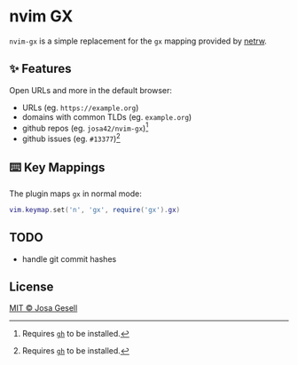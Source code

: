 # nvim GX

`nvim-gx` is a simple replacement for the `gx` mapping provided by
[netrw](https://github.com/neovim/neovim/blob/ea2658e1f7a0791f7bf5b1da2417ea0c618121fc/runtime/autoload/netrw.vim#L5255).

## ✨ Features

Open URLs and more in the default browser:

- URLs (eg. `https://example.org`)
- domains with common TLDs (eg. `example.org`)
- github repos (eg. `josa42/nvim-gx`)[^1]
- github issues (eg. `#13377`)[^1]

## ⌨️ Key Mappings

The plugin maps `gx` in normal mode:

```lua
vim.keymap.set('n', 'gx', require('gx').gx)
```

## TODO

- handle git commit hashes

## License

[MIT © Josa Gesell](LICENSE)

[^1]: Requires [`gh`](https://cli.github.com/) to be installed.
